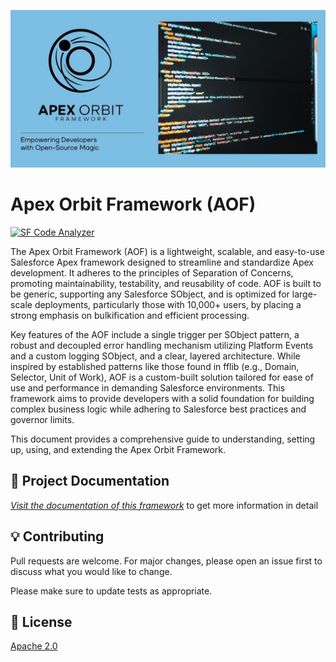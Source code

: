 ![Apex Orbit Framework (AOF)!](/assets/img/ApexOrbitFramework.jpg)
# Apex Orbit Framework (AOF)
[![SF Code Analyzer](https://github.com/mouttaqui/AOF/actions/workflows/main.yml/badge.svg)](https://github.com/mouttaqui/AOF/actions/workflows/main.yml)

The Apex Orbit Framework (AOF) is a lightweight, scalable, and easy-to-use Salesforce Apex framework designed to streamline and standardize Apex development. It adheres to the principles of Separation of Concerns, promoting maintainability, testability, and reusability of code. AOF is built to be generic, supporting any Salesforce SObject, and is optimized for large-scale deployments, particularly those with 10,000+ users, by placing a strong emphasis on bulkification and efficient processing.

Key features of the AOF include a single trigger per SObject pattern, a robust and decoupled error handling mechanism utilizing Platform Events and a custom logging SObject, and a clear, layered architecture. While inspired by established patterns like those found in fflib (e.g., Domain, Selector, Unit of Work), AOF is a custom-built solution tailored for ease of use and performance in demanding Salesforce environments. This framework aims to provide developers with a solid foundation for building complex business logic while adhering to Salesforce best practices and governor limits.

This document provides a comprehensive guide to understanding, setting up, using, and extending the Apex Orbit Framework.

## :page_facing_up: Project Documentation 

*[Visit the documentation of this framework](https://github.com/mouttaqui/AOF/wiki)* to get more information in detail

## :bulb: Contributing

Pull requests are welcome. For major changes, please open an issue first
to discuss what you would like to change.

Please make sure to update tests as appropriate.

## :key: License

[Apache 2.0](https://github.com/mouttaqui/AOF?tab=Apache-2.0-1-ov-file)
